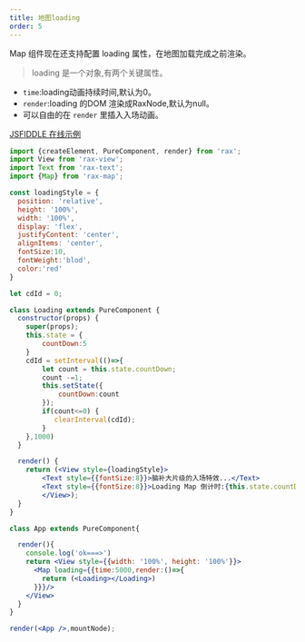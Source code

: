 ```yaml
---
title: 地图loading
order: 5
---
```


Map 组件现在还支持配置 loading 属性，在地图加载完成之前渲染。
> loading 是一个对象,有两个关键属性。
- `time`:loading动画持续时间,默认为0。
- `render`:loading 的DOM 渲染成RaxNode,默认为null。
- 可以自由的在 `render` 里插入入场动画。

[JSFIDDLE 在线示例](https://jsfiddle.net/ioslh/y9cv20cv/3/)

```jsx
import {createElement, PureComponent, render} from 'rax';
import View from 'rax-view';
import Text from 'rax-text';
import {Map} from 'rax-map';

const loadingStyle = {
  position: 'relative',
  height: '100%',
  width: '100%',
  display: 'flex',
  justifyContent: 'center',
  alignItems: 'center',
  fontSize:10,
  fontWeight:'blod',
  color:'red'
}

let cdId = 0;

class Loading extends PureComponent {
  constructor(props) {
    super(props);
    this.state = {
        countDown:5
    }
    cdId = setInterval(()=>{
        let count = this.state.countDown;
        count -=1;
        this.setState({
            countDown:count
        });
        if(count<=0) {
           clearInterval(cdId);
        }
    },1000)
  }

  render() {
    return (<View style={loadingStyle}>
        <Text style={{fontSize:8}}>脑补大片级的入场特效...</Text>
        <Text style={{fontSize:8}}>Loading Map 倒计时:{this.state.countDown}</Text>
        </View>);
  }
}

class App extends PureComponent{

  render(){
    console.log('ok===>')
    return <View style={{width: '100%', height: '100%'}}>
      <Map loading={{time:5000,render:()=>{
        return (<Loading></Loading>)
      }}}/>
    </View>
  }
}

render(<App />,mountNode);


```
